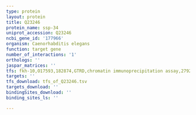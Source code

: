 ```yaml
---
type: protein
layout: protein
title: Q23246
protein_name: ssp-34
uniprot_accession: Q23246
ncbi_gene_id: '177966'
organism: Caenorhabditis elegans
function: target gene
number_of_interactions: '1'
orthologs: ''
jaspar_matrices: ''
tfs: fkh-10,O17593,182874,GTRD,chromatin immunoprecipitation assay,27924024%5Buid%5D,No
targets: ''
tfs_download: tfs_of_Q23246.tsv
targets_download: ''
bindingSites_download: ''
binding_sites_ls: ''

---
```

